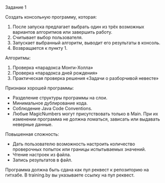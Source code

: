 Задание 1

Создать консольную программу, которая:

1. После запуска предлагает выбрать один из трёх возможных вариантов алгоритмов или завершить работу.
2. Считывает выбор пользователя.
3. Запускает выбранный алгоритм, выводит его результаты в консоль.
4. Возвращается к пункту 1.

Алгоритмы:

1. Проверка «парадокса Монти-Холла»
2. Проверка «парадокса дней рождения»
3. Практическая проверка решения «Задачи о разборчивой невесте»

Признаки хорошей программы:

- Разделение структуры программы на слои.
- Минимальное дублирование кода.
- Соблюдение Java Code Conventions.
- Любые MagicNumbers могут присутствовать только в Main. При их изменении программа не должна ломаться, зависать или выдавать неверные данные.

Повышенная сложность:

- Дать пользователю возможность настроить количество проверочных попыток или границы испытываемых значений.
- Чтение настроек из файла.
- Запись результатов в файл.

Программа должна быть сдана как пул реквест к репозиторию на гитхабе. В training.by вы указываете ссылку на пул реквест.
